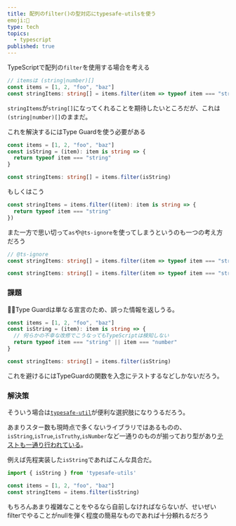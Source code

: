 ```yaml
---
title: 配列のfilter()の型対応にtypesafe-utilsを使う
emoji:🦦
type: tech
topics:
  - typescript
published: true
---
```


TypeScriptで配列の`filter`を使用する場合を考える

```ts
// itemsは (string|number)[]
const items = [1, 2, "foo", "baz"]
const stringItems: string[] = items.filter(item => typeof item === "string")
```


`stringItems`が`string[]`になってくれることを期待したいところだが、これは`(string|number)[]`のままだ。

これを解決するにはType Guardを使う必要がある

```ts
const items = [1, 2, "foo", "baz"]
const isString = (item): item is string => {
  return typeof item === "string"
}

const stringItems: string[] = items.filter(isString)
```

もしくはこう

```ts
const stringItems = items.filter((item): item is string => {
  return typeof item === "string"
})
```

また一方で思い切って`as`や`@ts-ignore`を使ってしまうというのも一つの考え方だろう

```ts
// @ts-ignore
const stringItems: string[] = items.filter(item => typeof item === "string")
```

```ts
const stringItems: string[] = items.filter(item => typeof item === "string") as string[]
```

### 課題

Type Guardは単なる宣言のため、誤った情報を返しうる。

```ts
const items = [1, 2, "foo", "baz"]
const isString = (item): item is string => {
  // 何らかの不幸な改修でこうなってもTypeScriptは検知しない
  return typeof item === "string" || item === "number"
}

const stringItems: string[] = items.filter(isString)
```

これを避けるにはTypeGuardの関数を入念にテストするなどしかないだろう。


### 解決策

そういう場合は[`typesafe-util`](https://github.com/ivanhofer/typesafe-utils)が便利な選択肢になりうるだろう。

あまりスター数も現時点で多くないライブラリではあるものの、`isString`,`isTrue`,`isTruthy`,`isNumber`など一通りのものが揃っており型があり[テストも一通り行われている](https://github.com/ivanhofer/typesafe-utils/blob/main/src/isString/isString.test.ts)。

例えば先程実装した`isString`であればこんな具合だ。

```ts
import { isString } from 'typesafe-utils'

const items = [1, 2, "foo", "baz"]
const stringItems = items.filter(isString)
```

もちろんあまり複雑なことをやるなら自前しなければならないが、せいぜいfilterでやることがnullを弾く程度の簡易なものであれば十分頼れるだろう
